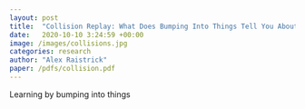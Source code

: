 ```yaml
---
layout: post
title:  "Collision Replay: What Does Bumping Into Things Tell You About Scene Geometry?"
date:   2020-10-10 3:24:59 +00:00
image: /images/collisions.jpg
categories: research
author: "Alex Raistrick"
paper: /pdfs/collision.pdf
---
```


Learning by bumping into things